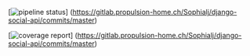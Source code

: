 [![pipeline status](https://gitlab.propulsion-home.ch/Sophialj/django-social-api/badges/master/pipeline.svg)]
(https://gitlab.propulsion-home.ch/Sophialj/django-social-api/commits/master)


[![coverage report](https://gitlab.propulsion-home.ch/Sophialj/django-social-api/badges/master/coverage.svg)]
(https://gitlab.propulsion-home.ch/Sophialj/django-social-api/commits/master)
